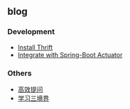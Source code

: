 ## blog

### Development
* [Install Thrift](https://github.com/mmflys/blog/blob/master/development/InstallThrift.md)
* [Integrate with Spring-Boot Actuator](https://github.com/mmflys/blog/blob/master/development/IntegrateWithSpring-Boot-Actuator.md)

### Others
* [高效提问](https://github.com/mmflys/blog/blob/master/others/EffectiveAsking.md)
* [学习三境界](https://github.com/mmflys/blog/blob/master/others/StudyState.md)
